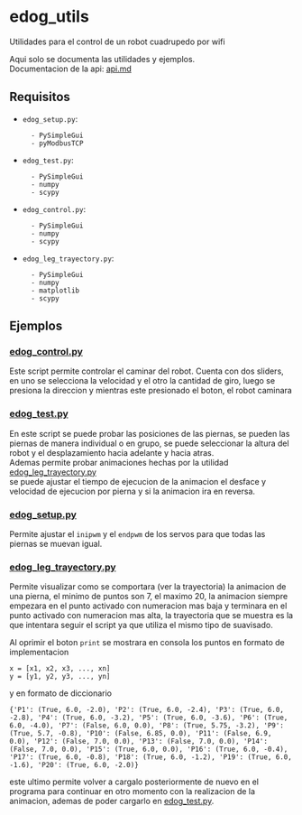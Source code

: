 # edog_utils

Utilidades para el control de un robot cuadrupedo por wifi

Aqui solo se documenta las utilidades y ejemplos.<br>
Documentacion de la api: [api.md](api/api.md)

## Requisitos

- `edog_setup.py`:

        - PySimpleGui
        - pyModbusTCP

- `edog_test.py`:<br>

        - PySimpleGui
        - numpy
        - scypy

- `edog_control.py`:<br>

        - PySimpleGui
        - numpy
        - scypy

- `edog_leg_trayectory.py`: <br>

        - PySimpleGui
        - numpy
        - matplotlib
        - scypy

## Ejemplos

### [edog_control.py](examples/edog_control.py)

Este script permite controlar el caminar del robot.
Cuenta con dos sliders, en uno se selecciona la velocidad y el otro la cantidad de giro,
luego se presiona la direccion y mientras este presionado el boton, el robot caminara

### [edog_test.py](examples/edog_tests.py)

En este script se puede probar las posiciones de las piernas, se pueden las piernas de manera
individual o en grupo, se puede seleccionar la altura del robot y el desplazamiento hacia adelante y hacia atras.<br>
Ademas permite probar animaciones hechas por la utilidad [edog_leg_trayectory.py](others_utils\edog_leg_trayectory.py)<br>
se puede ajustar el tiempo de ejecucion de la animacion el desface y velocidad de ejecucion por pierna y si la animacion ira
en reversa.

### [edog_setup.py](examples/edog_setup.py)

Permite ajustar el `inipwm` y el `endpwm` de los servos para que todas las piernas se muevan igual.

### [edog_leg_trayectory.py](others_utils\edog_leg_trayectory.py)

Permite visualizar como se comportara (ver la trayectoria) la animacion de una pierna, el minimo de puntos son 7, el maximo 20,
la animacion siempre empezara en el punto activado con numeracion mas baja y terminara en el punto activado con numeracion mas alta,
la trayectoria que se muestra es la que intentara seguir el script ya que utiliza el mismo tipo de suavisado.

Al oprimir el boton `print` se mostrara en consola los puntos en formato de implementacion<br>

```
x = [x1, x2, x3, ..., xn]
y = [y1, y2, y3, ..., yn]
```

y en formato de diccionario

```
{'P1': (True, 6.0, -2.0), 'P2': (True, 6.0, -2.4), 'P3': (True, 6.0, -2.8), 'P4': (True, 6.0, -3.2), 'P5': (True, 6.0, -3.6), 'P6': (True, 6.0, -4.0), 'P7': (False, 6.0, 0.0), 'P8': (True, 5.75, -3.2), 'P9': (True, 5.7, -0.8), 'P10': (False, 6.85, 0.0), 'P11': (False, 6.9, 0.0), 'P12': (False, 7.0, 0.0), 'P13': (False, 7.0, 0.0), 'P14': (False, 7.0, 0.0), 'P15': (True, 6.0, 0.0), 'P16': (True, 6.0, -0.4), 'P17': (True, 6.0, -0.8), 'P18': (True, 6.0, -1.2), 'P19': (True, 6.0, -1.6), 'P20': (True, 6.0, -2.0)}

```

este ultimo permite volver a cargalo posteriormente de nuevo en el programa para continuar en otro momento con la realizacion
de la animacion, ademas de poder cargarlo en [edog_test.py](examples/edog_tests.py).
